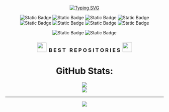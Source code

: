<div align="center">
        
[![Typing SVG](https://readme-typing-svg.demolab.com?font=Crimson+Text&weight=500&size=23&duration=4000&pause=1000&color=F7F7F7&center=true&random=false&width=435&lines=I'am+Full+Stack+Developer;Hello%2C+My+name+is+Juan+Fernando)](https://git.io/typing-svg)
        
</div>


<div align="center">
 
![Static Badge](https://img.shields.io/badge/JavaScript-white?style=for-the-badge)
![Static Badge](https://img.shields.io/badge/TypeScipt-white?style=for-the-badge)
![Static Badge](https://img.shields.io/badge/React-white?style=for-the-badge)
![Static Badge](https://img.shields.io/badge/React%20Native-white?style=for-the-badge)
</br>
![Static Badge](https://img.shields.io/badge/NextJs-white?style=for-the-badge)
![Static Badge](https://img.shields.io/badge/Java-white?style=for-the-badge)
![Static Badge](https://img.shields.io/badge/Spring-white?style=for-the-badge)
![Static Badge](https://img.shields.io/badge/Python-white?style=for-the-badge)
</div>

<div align="center">
 
![Static Badge](https://img.shields.io/badge/Linkedin-white?style=for-the-badge&logo=Linkedin&logoColor=black)
![Static Badge](https://img.shields.io/badge/Linkedin-white?style=for-the-badge&logo=vercel&logoColor=black)
</div>


<h3 align="center" class="heading-element" dir="auto"><a target="_blank" rel="noopener noreferrer nofollow" href="https://camo.githubusercontent.com/ba4adbc4f8d958b02c51ea0ff3d0ac14cc97abae25e7caa52c17e1812a4561a9/68747470733a2f2f736c61636b6d6f6a69732e636f6d2f656d6f6a69732f35393936372d6475636b5f64616e63652f646f776e6c6f6164"><img src="https://camo.githubusercontent.com/ba4adbc4f8d958b02c51ea0ff3d0ac14cc97abae25e7caa52c17e1812a4561a9/68747470733a2f2f736c61636b6d6f6a69732e636f6d2f656d6f6a69732f35393936372d6475636b5f64616e63652f646f776e6c6f6164" width="30" data-canonical-src="https://slackmojis.com/emojis/59967-duck_dance/download" style="max-width: 100%;"></a>&nbsp;&nbsp;B E S T &nbsp; R E P O S I T O R I E S&nbsp;&nbsp;<a target="_blank" rel="noopener noreferrer nofollow" href="https://camo.githubusercontent.com/ba4adbc4f8d958b02c51ea0ff3d0ac14cc97abae25e7caa52c17e1812a4561a9/68747470733a2f2f736c61636b6d6f6a69732e636f6d2f656d6f6a69732f35393936372d6475636b5f64616e63652f646f776e6c6f6164"><img src="https://camo.githubusercontent.com/ba4adbc4f8d958b02c51ea0ff3d0ac14cc97abae25e7caa52c17e1812a4561a9/68747470733a2f2f736c61636b6d6f6a69732e636f6d2f656d6f6a69732f35393936372d6475636b5f64616e63652f646f776e6c6f6164" width="30" data-canonical-src="https://slackmojis.com/emojis/59967-duck_dance/download" style="max-width: 100%;">
</a></h3>
        

<div align="center">
        
# GitHub Stats:
![](https://github-readme-stats.vercel.app/api?username=Juanfsouza&theme=dark&hide_border=false&include_all_commits=false&count_private=false)<br/>
![](https://github-readme-stats.vercel.app/api/top-langs/?username=Juanfsouza&theme=dark&hide_border=false&include_all_commits=false&count_private=false&layout=compact)

---
[![](https://visitcount.itsvg.in/api?id=Juanfsouza&icon=1&color=0)](https://visitcount.itsvg.in)

</div>
 



